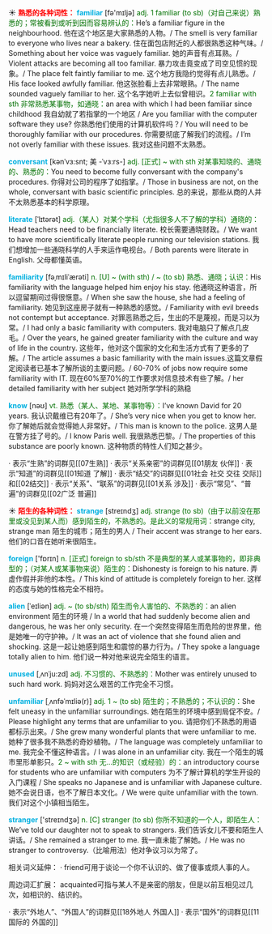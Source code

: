 ☀ <font color="red">**熟悉的各种词性：**</font>
<font color="sky blue">**familiar**</font> [fə'mɪljə] 
<font color="rgb(227, 108, 9)">adj. 1 familiar (to sb)（对自己来说）熟悉的；常被看到或听到因而容易辨认的：</font>He’s a familiar figure in the neighbourhood. 他在这个地区是大家熟悉的人物。/ The smell is very familiar to everyone who lives near a bakery. 住在面包店附近的人都很熟悉这种气味。/ Something about her voice was vaguely familiar. 她的声音有点耳熟。/ Violent attacks are becoming all too familiar. 暴力攻击竟变成了司空见惯的现象。/ The place felt faintly familiar to me. 这个地方我隐约觉得有点儿熟悉。/ His face looked awfully familiar. 他这张脸看上去非常眼熟。/ The name sounded vaguely familiar to her. 这个名字她听上去似曾相识。<font color="rgb(227, 108, 9)">2 familiar with sth 非常熟悉某事物，如通晓：</font>an area with which I had been familiar since childhood 我自幼就了若指掌的一个地区 / Are you familiar with the computer software they use? 你熟悉他们使用的计算机软件吗？/ You will need to be thoroughly familiar with our procedures. 你需要彻底了解我们的流程。/ I’m not overly familiar with these issues. 我对这些问题不太熟悉。
           
<font color="sky blue">**conversant**</font> [kənˈvɜ:snt; 美 -ˈvɜ:rs-]
<font color="rgb(227, 108, 9)">adj. [正式] ~ with sth 对某事知晓的、通晓的、熟悉的：</font>You need to become fully conversant with the company's procedures. 你得对公司的程序了如指掌。/ Those in business are not, on the whole, conversant with basic scientific principles. 总的来说，那些从商的人并不太熟悉基本的科学原理。

<font color="sky blue">**literate**</font> [ˈlɪtərət]
<font color="rgb(227, 108, 9)">adj.（某人）对某个学科（尤指很多人不了解的学科）通晓的：</font>Head teachers need to be financially literate. 校长需要通晓财政。/ We want to have more scientifically literate people running our television stations. 我们想增加一些通晓科学的人手来运作电视台。/ Both parents were literate in English. 父母都懂英语。

<font color="sky blue">**familiarity**</font> [fəˌmɪliˈærəti]
<font color="rgb(227, 108, 9)">n. [U] ~ (with sth) / ~ (to sb) 熟悉、通晓；认识：</font>His familiarity with the language helped him enjoy his stay. 他通晓这种语言，所以逗留期间过得很惬意。/ When she saw the house, she had a feeling of familiarity. 她见到这座房子就有一种熟悉的感觉。/ Familiarity with evil breeds not contempt but acceptance. 对罪恶熟悉之后，生出的不是蔑视，而是习以为常。/ I had only a basic familiarity with computers. 我对电脑只了解点几皮毛。/ Over the years, he gained greater familiarity with the culture and way of life in the country. 这些年，他对这个国家的文化和生活方式有了更多的了解。/ The article assumes a basic familiarity with the main issues.这篇文章假定阅读者已基本了解所谈的主要问题。/ 60-70% of jobs now require some familiarity with IT. 现在60%至70%的工作要求对信息技术有些了解。/ her detailed familiarity with her subject 她对所学学科的熟稳

<font color="sky blue">**know**</font> [nəʊ] 
<font color="rgb(227, 108, 9)">vt. 熟悉（某人、某地、某事物等）：</font>I’ve known David for 20 years. 我认识戴维已有20年了。/ She’s very nice when you get to know her. 你了解她后就会觉得她人非常好。/ This man is known to the police. 这男人是在警方挂了号的。/ I know Paris well. 我很熟悉巴黎。/ The properties of this substance are poorly known. 这种物质的特性人们知之甚少。

· 表示“生熟”的词群见[[07生熟]]
· 表示“关系亲密”的词群见[[01朋友 伙伴]]
· 表示“知道”的词群见[[01知道 了解]]
· 表示“结交”的词群见[[01社会 社交 交往 交际]]和[[02结交]]
· 表示“关系”、“联系”的词群见[[01关系 涉及]]
· 表示“常见”、“普遍”的词群见[[02广泛 普遍]]

☀ <font color="red">**陌生的各种词性：**</font>
<font color="sky blue">**strange**</font> [streɪndӡ] 
<font color="rgb(227, 108, 9)">adj. strange (to sb)（由于以前没在那里或没见到某人而）感到陌生的，不熟悉的。是此义的常规用词：</font>strange city, strange man 陌生的城市；陌生的男人 / Their accent was strange to her ears. 他们的口音在她听来很陌生。

<font color="sky blue">**foreign**</font> ['fɒrɪn] 
<font color="rgb(227, 108, 9)">n. [正式] foreign to sb/sth 不是典型的某人或某事物的，即非典型的；（对某人或某事物来说）陌生的：</font>Dishonesty is foreign to his nature. 弄虚作假并非他的本性。/ This kind of attitude is completely foreign to her. 这样的态度与她的性格完全不相符。
           
<font color="sky blue">**alien**</font> [ˈeɪliən]
<font color="rgb(227, 108, 9)">adj. ~ (to sb/sth) 陌生而令人害怕的、不熟悉的：</font>an alien environment 陌生的环境 / In a world that had suddenly become alien and dangerous, he was her only security. 在一个突然变得陌生而危险的世界里，他是她唯一的守护神。/ It was an act of violence that she found alien and shocking. 这是一起让她感到陌生和震惊的暴力行为。/ They spoke a language totally alien to him. 他们说一种对他来说完全陌生的语言。
           
<font color="sky blue">**unused**</font> [ˌʌnˈju:zd]
<font color="rgb(227, 108, 9)">adj. 不习惯的、不熟悉的：</font>Mother was entirely unused to such hard work. 妈妈对这么艰苦的工作完全不习惯。
           
<font color="sky blue">**unfamiliar**</font> [ˌʌnfəˈmɪliə(r)]
<font color="rgb(227, 108, 9)">adj. 1 ~ (to sb) 陌生的；不熟悉的；不认识的：</font>She felt uneasy in the unfamiliar surroundings. 她在陌生的环境中感到局促不安。/ Please highlight any terms that are unfamiliar to you. 请把你们不熟悉的用语都标示出来。/ She grew many wonderful plants that were unfamiliar to me. 她种了很多我不熟悉的奇妙植物。/ The language was completely unfamiliar to me. 我完全不懂这种语言。/ I was alone in an unfamiliar city. 我在一个陌生的城市里形单影只。<font color="rgb(227, 108, 9)">2 ~ with sth 无…的知识（或经验）的：</font>an introductory course for students who are unfamiliar with computers 为不了解计算机的学生开设的入门课程 / She speaks no Japanese and is unfamiliar with Japanese culture. 她不会说日语，也不了解日本文化。/ We were quite unfamiliar with the town. 我们对这个小镇相当陌生。

<font color="sky blue">**stranger**</font> ['streɪndӡə] 
<font color="rgb(227, 108, 9)">n. [C] stranger (to sb) 你所不知道的一个人，即陌生人：</font>We’ve told our daughter not to speak to strangers. 我们告诉女儿不要和陌生人讲话。/ She remained a stranger to me. 我一直未能了解她。/ He was no stranger to controversy.（比喻用法）他对争议习以为常了。

相关词义延伸：
· friend可用于谈论一个你不认识的、做了傻事或烦人事的人。

周边词汇扩展：
acquainted可指与某人不是亲密的朋友，但是以前互相见过几次，如相识的、结识的。

· 表示“外地人”、“外国人”的词群见[[18外地人 外国人]]
· 表示“国外”的词群见[[11国际的 外国的]]

